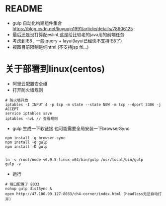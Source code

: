 # README

- gulp 自动化构建组件集合 https://blog.csdn.net/liuyuqin1991/article/details/78606125
- 最后还是没打算配eslint,这是给比较老的java用的前端任务
- 考虑到IE8 , 一般jquery + layui(layui已经快不支持IE8了)
- 视图目前限制是纯html (不支持jsp ftl...)


# 关于部署到linux(centos)

- 阿里云配置安全组
- 打开防火墙规则

```shell 
# 防火墙开放
iptables -I INPUT 4 -p tcp -m state --state NEW -m tcp --dport 3306 -j ACCEPT
service iptables save
iptables -nvL // 查看规则
```

- gulp 生成一下软链接 也可能需要全局安装一下browserSync

```shell
npm install -g browser-sync
npm install -g gulp
npm install -D gulp


ln -s /root/node-v6.9.5-linux-x64/bin/gulp /usr/local/bin/gulp
gulp -v
```

- 运行

```shell
# 端口配置了 8033
nohup gulp distSync &
open http://47.100.99.127:8033/ch4-corner/index.html (headless无法自动打开)
```